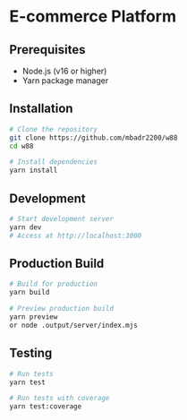 # E-commerce Platform

## Prerequisites
- Node.js (v16 or higher)
- Yarn package manager

## Installation
```bash
# Clone the repository
git clone https://github.com/mbadr2200/w88
cd w88

# Install dependencies
yarn install
```

## Development
```bash
# Start development server
yarn dev
# Access at http://localhost:3000
```

## Production Build
```bash
# Build for production
yarn build

# Preview production build
yarn preview
or node .output/server/index.mjs
```

## Testing
```bash
# Run tests
yarn test

# Run tests with coverage
yarn test:coverage
```
